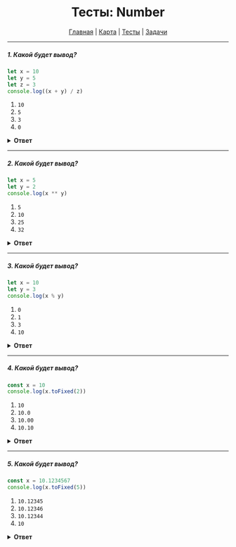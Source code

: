 <div align="center">

# Тесты: Number

[Главная](https://github.com/dollaween/junior-roadmap/)
|
[Карта](/roadmap/README.md)
|
[Тесты](/tests/README.md)
|
[Задачи](/tasks/README.md)

</div>

---

##### 1. Какой будет вывод?

```javascript
let x = 10
let y = 5
let z = 3
console.log((x + y) / z)
```

1. `10`
2. `5`
3. `3`
4. `0`

<details><summary><b>Ответ</b></summary>
<p>

**Ответ: 3**

</p>
</details>

---

##### 2. Какой будет вывод?

```javascript
let x = 5
let y = 2
console.log(x ** y)
```

1. `5`
2. `10`
3. `25`
4. `32`

<details><summary><b>Ответ</b></summary>
<p>

**Ответ: 3**

Оператор `**` возводит левый операнд в степень равную правому операнду.

</p>
</details>

---

##### 3. Какой будет вывод?

```javascript
let x = 10
let y = 3
console.log(x % y)
```

1. `0`
2. `1`
3. `3`
4. `10`

<details><summary><b>Ответ</b></summary>
<p>

**Ответ: 2**

Оператор деления по модулю `%` отдает остаток после деления числа `x` на `y`.

`10` делится на `3` три раза и остается остаток от деления `1`.

</p>
</details>

---

##### 4. Какой будет вывод?

```javascript
const x = 10
console.log(x.toFixed(2))
```

1. `10`
2. `10.0`
3. `10.00`
4. `10.10`

<details><summary><b>Ответ</b></summary>
<p>

**Ответ: 3**

Метод `toFixed()` форматирует число приводя его к указанному количеству знаков после запятой

</p>
</details>

---

##### 5. Какой будет вывод?

```javascript
const x = 10.1234567
console.log(x.toFixed(5))
```

1. `10.12345`
2. `10.12346`
3. `10.12344`
4. `10`

<details><summary><b>Ответ</b></summary>
<p>

**Ответ: 3**

Метод `toFixed()` форматирует число приводя его к указанному количеству знаков после запятой с округлением.

</p>
</details>


